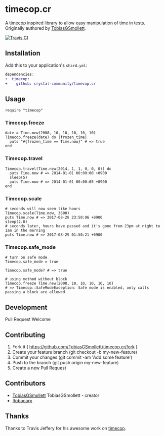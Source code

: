 # timecop.cr
A [timecop](https://github.com/travisjeffery/timecop) inspired library to allow easy manipulation of time in tests. Originally authored by [TobiasGSmollett](https://github.com/TobiasGSmollett).

[![Travis CI](https://img.shields.io/travis/com/crystal-lang/timecop.cr.svg?style=for-the-badge)](https://travis-ci.com/crystal-community/timecop.cr)

## Installation

Add this to your application's `shard.yml`:

```diff
dependencies:
+  timecop:
+    github: crystal-community/timecop.cr
```

## Usage

```crystal
require "timecop"
```

### Timecop.freeze
```crystal
date = Time.new(2008, 10, 10, 10, 10, 10)
Timecop.freeze(date) do |frozen_time|
  puts "#{frozen_time == Time.now}" # => true
end
```

### Timecop.travel
```crystal
Timecop.travel(Time.new(2014, 1, 1, 0, 0, 0)) do
  puts Time.now # => 2014-01-01 00:00:00 +0900
  sleep(5)
  puts Time.now # => 2014-01-01 00:00:05 +0900
end
```

### Timecop.scale
```crystal
# seconds will now seem like hours
Timecop.scale(Time.now, 3600)
puts Time.now # => 2017-08-28 23:50:06 +0900
sleep(2.0)
# seconds later, hours have passed and it's gone from 23pm at night to 1am in the morning
puts Time.now # => 2017-08-29 01:50:21 +0900
```

### Timecop.safe_mode
```crystal
# turn on safe mode
Timecop.safe_mode = true

Timecop.safe_mode? # => true

# using method without block
Timecop.freeze Time.new(2008, 10, 10, 10, 10, 10)
# => Timecop::SafeModeException: Safe mode is enabled, only calls passing a block are allowed.
```

## Development

Pull Request Welcome

## Contributing

1. Fork it ( https://github.com/TobiasGSmollett/timecop.cr/fork )
2. Create your feature branch (git checkout -b my-new-feature)
3. Commit your changes (git commit -am 'Add some feature')
4. Push to the branch (git push origin my-new-feature)
5. Create a new Pull Request

## Contributors

- [TobiasGSmollett](https://github.com/TobiasGSmollett) TobiasGSmollett - creator
- [Robacarp](https://github.com/robacarp)

## Thanks
Thanks to Travis Jeffery for his awesome work on [timecop](https://github.com/travisjeffery/timecop).
